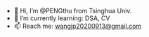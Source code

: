 - 👋 Hi, I’m @PENGthu from Tsinghua Univ.
- 🌱 I’m currently learning: DSA, CV
- 📫 Reach me: wangjp20200913@gmail.com

<!---
PENGthu/PENGthu is a ✨ special ✨ repository because its `README.md` (this file) appears on your GitHub profile.
You can click the Preview link to take a look at your changes.
--->
